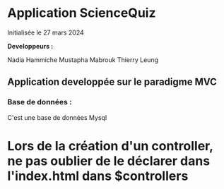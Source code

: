 # Application ScienceQuiz
Initialisée le 27 mars 2024  


**Developpeurs :**  

Nadia Hammiche
Mustapha Mabrouk
Thierry Leung

## Application developpée sur le paradigme MVC

### Base de données :
C'est une base de données Mysql

# Lors de la création d'un controller, ne pas oublier de le déclarer dans l'index.html dans $controllers

